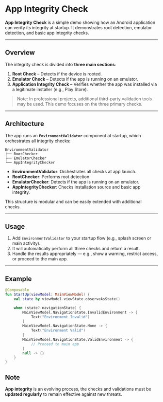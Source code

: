 # App Integrity Check

**App Integrity Check** is a simple demo showing how an Android application can verify its integrity at startup. It demonstrates root detection, emulator detection, and basic app integrity checks.

---

## Overview

The integrity check is divided into **three main sections**:

1. **Root Check** – Detects if the device is rooted.  
2. **Emulator Check** – Detects if the app is running on an emulator.  
3. **Application Integrity Check** – Verifies whether the app was installed via a legitimate installer (e.g., Play Store).

> Note: In professional projects, additional third-party validation tools may be used. This demo focuses on the three primary checks.

---

## Architecture

The app runs an **`EnvironmentValidator`** component at startup, which orchestrates all integrity checks:

```
EnvironmentValidator
├── RootChecker
├── EmulatorChecker
└── AppIntegrityChecker
```

- **EnvironmentValidator**: Orchestrates all checks at app launch.  
- **RootChecker**: Performs root detection.  
- **EmulatorChecker**: Detects if the app is running on an emulator.  
- **AppIntegrityChecker**: Checks installation source and basic app integrity.

This structure is modular and can be easily extended with additional checks.

---

## Usage

1. Add `EnvironmentValidator` to your startup flow (e.g., splash screen or main activity).  
2. It will automatically perform all three checks and return a result.  
3. Handle the results appropriately — e.g., show a warning, restrict access, or proceed to the main app.

---

## Example

```kotlin
@Composable
fun StartUp(viewModel: MainViewModel) {
    val state by viewModel.viewState.observeAsState()

    when (state?.navigationState) {
        MainViewModel.NavigationState.InvalidEnvironment -> {
            Text("Environment Invalid")
        }
        MainViewModel.NavigationState.None -> {
            Text("Environment Valid")
        }
        MainViewModel.NavigationState.ValidEnvironment -> {
            // Proceed to main app
        }
        null -> {}
    }
}
```

## Note

**App integrity** is an evolving process, the checks and validations must be **updated regularly** to remain effective against new threats.
